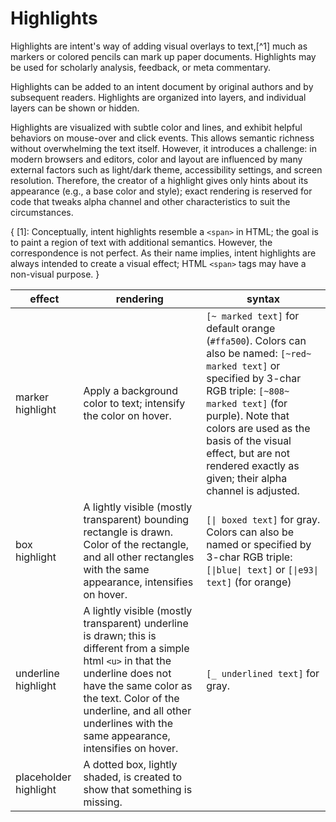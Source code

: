# Highlights

Highlights are intent's way of adding visual overlays to text,[^1] much as markers or colored pencils can mark up paper documents. Highlights may be used for scholarly analysis, feedback, or meta commentary.

Highlights can be added to an intent document by original authors and by subsequent readers. Highlights are organized into layers, and individual layers can be shown or hidden.

Highlights are visualized with subtle color and lines, and exhibit helpful behaviors on mouse-over and click events. This allows semantic richness without overwhelming the text itself. However, it introduces a challenge: in modern browsers and editors, color and layout are influenced by many external factors such as light/dark theme, accessibility settings, and screen resolution. Therefore, the creator of a highlight gives only hints about its appearance (e.g., a base color and style); exact rendering is reserved for code that tweaks alpha channel and other characteristics to suit the circumstances. 

{
[1]: Conceptually, intent highlights resemble a `<span>` in HTML; the goal is to paint a region of text with additional semantics. However, the correspondence is not perfect. As their name implies, intent highlights are always intended to create a visual effect; HTML `<span>` tags may have a non-visual purpose.
}

effect | rendering | syntax
--- | --- | ---
marker highlight | Apply a background color to text; intensify the color on hover. | `[~ marked text]` for default orange (`#ffa500`). Colors can also be named: `[~red~ marked text]` or specified by 3-char RGB triple: `[~808~ marked text]` (for purple). Note that colors are used as the basis of the visual effect, but are not rendered exactly as given; their alpha channel is adjusted.
box highlight | A lightly visible (mostly transparent) bounding rectangle is drawn. Color of the rectangle, and all other rectangles with the same appearance, intensifies on hover. | <code>[&vert; boxed text]</code> for gray. Colors can also be named or specified by 3-char RGB triple: <code>[&vert;blue&vert; text]</code> or <code>[&vert;e93&vert; text]</code> (for orange)
underline highlight | A lightly visible (mostly transparent) underline is drawn; this is different from a simple html `<u>` in that the underline does not have the same color as the text. Color of the underline, and all other underlines with the same appearance, intensifies on hover. | `[_ underlined text]` for gray.
placeholder highlight | A dotted box, lightly shaded, is created to show that something is missing.
